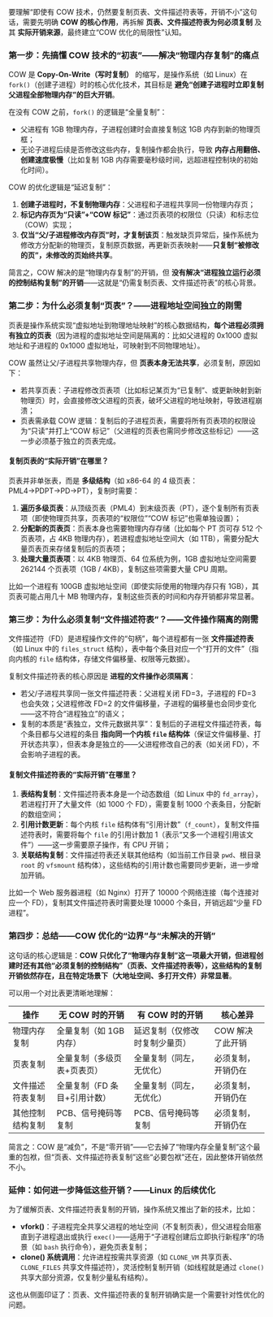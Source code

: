 要理解“即使有 COW 技术，仍然要复制页表、文件描述符表等，开销不小”这句话，需要先明确 **COW 的核心作用**，再拆解 **页表、文件描述符表为何必须复制** 及其 **实际开销来源**，最终建立“COW 优化的局限性”认知。


### 第一步：先搞懂 COW 技术的“初衷”——解决“物理内存复制”的痛点
COW 是 **Copy-On-Write（写时复制）** 的缩写，是操作系统（如 Linux）在 `fork()`（创建子进程）时的核心优化技术，其目标是 **避免“创建子进程时立即复制父进程全部物理内存”的巨大开销**。

在没有 COW 之前，`fork()` 的逻辑是“全量复制”：
- 父进程有 1GB 物理内存，子进程创建时会直接复制这 1GB 内存到新的物理页框；
- 无论子进程后续是否修改这些内存，复制操作都会执行，导致 **内存占用翻倍、创建速度极慢**（比如复制 1GB 内存需要毫秒级时间，远超进程控制块的初始化时间）。

COW 的优化逻辑是“延迟复制”：
1. **创建子进程时，不复制物理内存**：父进程和子进程共享同一份物理内存页；
2. **标记内存页为“只读”+“COW 标记”**：通过页表项的权限位（只读）和标志位（COW）实现；
3. **仅当“父/子进程修改内存页”时，才复制该页**：触发缺页异常后，操作系统为修改方分配新的物理页，复制原页数据，再更新页表映射——**只复制“被修改的页”，未修改的页始终共享**。

简言之，COW 解决的是“物理内存复制”的开销，但 **没有解决“进程独立运行必须的控制结构复制”的开销**——这就是“仍需复制页表、文件描述符表”的核心背景。


### 第二步：为什么必须复制“页表”？——进程地址空间独立的刚需
页表是操作系统实现“虚拟地址到物理地址映射”的核心数据结构，**每个进程必须拥有独立的页表**（因为进程的虚拟地址空间是隔离的：比如父进程的 0x1000 虚拟地址和子进程的 0x1000 虚拟地址，可映射到不同物理地址）。

COW 虽然让父/子进程共享物理内存，但 **页表本身无法共享**，必须复制，原因如下：
- 若共享页表：子进程修改页表项（比如标记某页为“已复制”、或更新映射到新物理页）时，会直接修改父进程的页表，破坏父进程的地址映射，导致进程崩溃；
- 页表需承载 COW 逻辑：复制后的子进程页表，需要将所有页表项的权限设为“只读”并打上“COW 标记”（父进程的页表也需同步修改这些标记）——这一步必须基于独立的页表完成。

#### 复制页表的“实际开销”在哪里？
页表并非单张表，而是 **多级结构**（如 x86-64 的 4 级页表：PML4→PDPT→PD→PT），复制时需要：
1. **遍历多级页表**：从顶级页表（PML4）到末级页表（PT），逐个复制所有页表项（即使物理页共享，页表项的“权限位”“COW 标记”也需单独设置）；
2. **分配新的页表页**：页表本身也需要物理内存存储（比如每个 PT 页可存 512 个页表项，占 4KB 物理内存），若进程虚拟地址空间大（如 1TB），需要分配大量页表页来存储复制后的页表项；
3. **处理大量页表项**：以 4KB 物理页、64 位系统为例，1GB 虚拟地址空间需要 262144 个页表项（1GB / 4KB），复制这些项需要大量 CPU 周期。

比如一个进程有 100GB 虚拟地址空间（即使实际使用的物理内存只有 1GB），其页表可能占用几十 MB 物理内存，复制这些页表的时间和内存开销都非常显著。


### 第三步：为什么必须复制“文件描述符表”？——文件操作隔离的刚需
文件描述符（FD）是进程操作文件的“句柄”，每个进程都有一张 **文件描述符表**（如 Linux 中的 `files_struct` 结构），表中每个条目对应一个“打开的文件”（指向内核的 `file` 结构体，存储文件偏移量、权限等元数据）。

复制文件描述符表的核心原因是 **进程的文件操作必须隔离**：
- 若父/子进程共享同一张文件描述符表：父进程关闭 FD=3，子进程的 FD=3 也会失效；父进程修改 FD=2 的文件偏移量，子进程的偏移量也会同步变化——这不符合“进程独立”的语义；
- 复制的本质是“表独立，文件元数据共享”：复制后的子进程文件描述符表，每个条目都与父进程的条目 **指向同一个内核 `file` 结构体**（保证文件偏移量、打开状态共享），但表本身是独立的——父进程修改自己的表（如关闭 FD），不会影响子进程的表。

#### 复制文件描述符表的“实际开销”在哪里？
1. **表结构复制**：文件描述符表本身是一个动态数组（如 Linux 中的 `fd_array`），若进程打开了大量文件（如 1000 个 FD），需要复制 1000 个表条目，分配新的数组空间；
2. **引用计数更新**：每个内核 `file` 结构体有“引用计数”（`f_count`），复制文件描述符表时，需要将每个 `file` 的引用计数加 1（表示“又多一个进程引用该文件”）——这一步需要原子操作，有 CPU 开销；
3. **关联结构复制**：文件描述符表还关联其他结构（如当前工作目录 `pwd`、根目录 `root` 的 `vfsmount` 结构体），这些结构的引用计数也需要同步更新，进一步增加开销。

比如一个 Web 服务器进程（如 Nginx）打开了 10000 个网络连接（每个连接对应一个 FD），复制其文件描述符表时需要处理 10000 个条目，开销远超“少量 FD 进程”。


### 第四步：总结——COW 优化的“边界”与“未解决的开销”
这句话的核心逻辑是：**COW 只优化了“物理内存复制”这一项最大开销，但进程创建时还有其他“必须复制的控制结构”（页表、文件描述符表等），这些结构的复制开销依然存在，且在特定场景下（大地址空间、多打开文件）非常显著**。

可以用一个对比表更清晰地理解：

| 操作       | 无 COW 时的开销       | 有 COW 时的开销      | 核心差异       |
| -------- | ---------------- | --------------- | ---------- |
| 物理内存复制   | 全量复制（如 1GB 内存）   | 延迟复制（仅修改时复制少量页） | COW 解决了此开销 |
| 页表复制     | 全量复制（多级页表+页表页）   | 全量复制（同左，无优化）    | 必须复制，开销仍在  |
| 文件描述符表复制 | 全量复制（FD 条目+引用计数） | 全量复制（同左，无优化）    | 必须复制，开销仍在  |
| 其他控制结构复制 | PCB、信号掩码等复制      | PCB、信号掩码等复制     | 必须复制，开销仍在  |

简言之：COW 是“减负”，不是“零开销”——它去掉了“物理内存全量复制”这个最重的包袱，但“页表、文件描述符表复制”这些“必要包袱”还在，因此整体开销依然不小。


### 延伸：如何进一步降低这些开销？——Linux 的后续优化
为了缓解页表、文件描述符表复制的开销，操作系统又推出了新的技术，比如：
- **vfork()**：子进程完全共享父进程的地址空间（不复制页表），但父进程会阻塞直到子进程退出或执行 `exec()`——适用于“子进程创建后立即执行新程序”的场景（如 `bash` 执行命令），避免页表复制；
- **clone() 系统调用**：允许进程按需共享资源（如 `CLONE_VM` 共享页表、`CLONE_FILES` 共享文件描述符），灵活控制复制开销（如线程就是通过 `clone()` 共享大部分资源，仅复制少量私有结构）。

这也从侧面印证了：页表、文件描述符表的复制开销确实是一个需要针对性优化的问题。